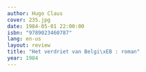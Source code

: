 ```yaml
---
author: Hugo Claus
cover: 235.jpg
date: 1984-05-01 22:00:00
isbn: "9789023460787"
lang: en-us
layout: review
title: "Het verdriet van Belgi\xEB : roman"
year: 1984
---
```

